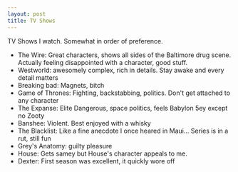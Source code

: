 ```yaml
---
layout: post
title: TV Shows
---
```

TV Shows I watch. Somewhat in order of preference. 
- The Wire: Great characters, shows all sides of the Baltimore drug scene.
  Actually feeling disappointed with a character, good stuff.
- Westworld: awesomely complex, rich in details. Stay awake and every detail
  matters
- Breaking bad: Magnets, bitch
- Game of Thrones: Fighting, backstabbing, politics. Don't get attached to any
  character
- The Expanse: Elite Dangerous, space politics, feels Babylon 5ey except no
  Zooty
- Banshee: Violent. Best enjoyed with a whisky
- The Blacklist: Like a fine anecdote I once heared in Maui... Series is in
  a rut, still fun
- Grey's Anatomy: guilty pleasure
- House: Gets samey but House's character appeals to me. 
- Dexter: First season was excellent, it quickly wore off
